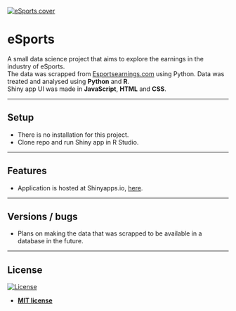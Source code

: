 <a href="https://kiml1.shinyapps.io/eSports/"><img src="https://theblockchainland.com/wp-content/uploads/2019/10/Blockchain-future-esports-blockchainLand-e1571328984494-1170x522.jpg" alt="eSports cover"></a>

# eSports
A small data science project that aims to explore the earnings in the industry of eSports.<br>
The data was scrapped from <a href="https://www.esportsearnings.com/">Esportsearnings.com</a> using Python. 
Data was treated and analysed using <b>Python</b> and <b>R</b>.<br>
Shiny app UI was made in <b>JavaScript</b>, <b>HTML</b> and <b>CSS</b>.

---

## Setup

- There is no installation for this project.
- Clone repo and run Shiny app in R Studio.

---

## Features

- Application is hosted at Shinyapps.io, <a href="https://kiml1.shinyapps.io/eSports/">here</a>.

---

## Versions / bugs

- Plans on making the data that was scrapped to be available in a database in the future.

---

## License

[![License](http://img.shields.io/:license-mit-blue.svg?style=flat-square)](http://badges.mit-license.org)

- **[MIT license](http://opensource.org/licenses/mit-license.php)**
